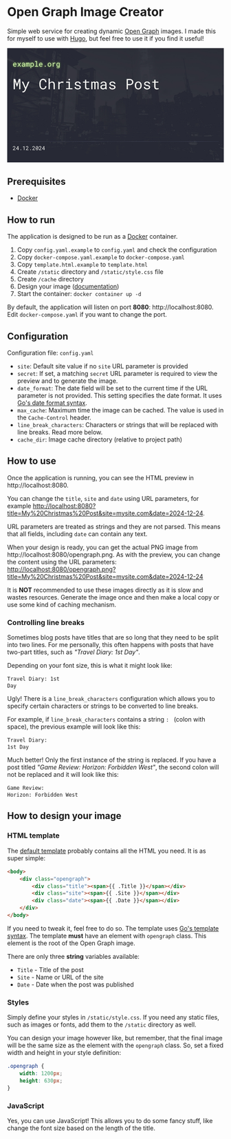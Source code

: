 # Open Graph Image Creator
Simple web service for creating dynamic [Open Graph](https://ogp.me) images. I made this for myself to use with [Hugo](https://gohugo.io), but feel free to use it if you find it useful!

![Example image with site URL, post title and date](docs/example.png)


## Prerequisites
- [Docker](https://www.docker.com)

## How to run
The application is designed to be run as a [Docker](https://www.docker.com) container.

1) Copy `config.yaml.example` to `config.yaml` and check the configuration
2) Copy `docker-compose.yaml.example` to `docker-compose.yaml`
3) Copy `template.html.example` to `template.html`
4) Create `/static` directory and `/static/style.css` file
5) Create `/cache` directory
6) Design your image ([documentation](#how-to-design-your-image))
7) Start the container: `docker container up -d`

By default, the application will listen on port **8080**: http://localhost:8080. Edit `docker-compose.yaml` if you want to change the port.

## Configuration
Configuration file: `config.yaml`

- `site`: Default site value if no `site` URL parameter is provided
- `secret`: If set, a matching `secret` URL parameter is required to view the preview and to generate the image.
- `date_format`: The date field will be set to the current time if the URL parameter is not provided. This setting specifies the date format. It uses [Go's date format syntax](https://gosamples.dev/date-time-format-cheatsheet/).
- `max_cache`: Maximum time the image can be cached. The value is used in the `Cache-Control` header.
- `line_break_characters`: Characters or strings that will be replaced with line breaks. Read more below.
- `cache_dir`: Image cache directory (relative to project path)

## How to use
Once the application is running, you can see the HTML preview in http://localhost:8080.

You can change the `title`, `site` and `date` using URL parameters, for example [http://localhost:8080?title=My%20Christmas%20Post&site=mysite.com&date=2024-12-24](http://localhost:8080?title=My%20Christmas%20Post&site=mysite.com&date=2024-12-24).

URL parameters are treated as strings and they are not parsed. This means that all fields, including `date` can contain any text.

When your design is ready, you can get the actual PNG image from http://localhost:8080/opengraph.png. As with the preview, you can change the content using the URL parameters: [http://localhost:8080/opengraph.png?title=My%20Christmas%20Post&site=mysite.com&date=2024-12-24](http://localhost:8080/opengraph.png?title=My%20Christmas%20Post&site=mysite.com&date=2024-12-24)

It is **NOT** recommended to use these images directly as it is slow and wastes resources. Generate the image once and then make a local copy or use some kind of caching mechanism.

### Controlling line breaks
Sometimes blog posts have titles that are so long that they need to be split into two lines. For me personally, this often happens with posts that have two-part titles, such as *"Travel Diary: 1st Day"*.

Depending on your font size, this is what it might look like:
```
Travel Diary: 1st
Day
```

Ugly! There is a `line_break_characters` configuration which allows you to specify certain characters or strings to be converted to line breaks.

For example, if `line_break_characters` contains a string `: ` (colon with space), the previous example will look like this:
```
Travel Diary:
1st Day
```

Much better! Only the first instance of the string is replaced. If you have a post titled *"Game Review: Horizon: Forbidden West"*, the second colon will not be replaced and it will look like this:
```
Game Review:
Horizon: Forbidden West
```

## How to design your image

### HTML template
The [default template](template.html.example) probably contains all the HTML you need. It is as super simple:
```html
<body>
    <div class="opengraph">
        <div class="title"><span>{{ .Title }}</span></div>
        <div class="site"><span>{{ .Site }}</span></div>
        <div class="date"><span>{{ .Date }}</span></div>
    </div>
</body>
```

If you need to tweak it, feel free to do so. The template uses [Go's template syntax](https://docs.gomplate.ca/syntax/). The template **must** have an element with `opengraph` class. This element is the root of the Open Graph image.

There are only three **string** variables available:
- `Title` - Title of the post
- `Site` - Name or URL of the site
- `Date` - Date when the post was published

### Styles
Simply define your styles in `/static/style.css`. If you need any static files, such as images or fonts, add them to the `/static` directory as well.

You can design your image however like, but remember, that the final image will be the same size as the element with the `opengraph` class. So, set a fixed width and height in your style definition:

```css
.opengraph {
    width: 1200px;
    height: 630px;
}
```

### JavaScript
Yes, you can use JavaScript! This allows you to do some fancy stuff, like change the font size based on the length of the title.